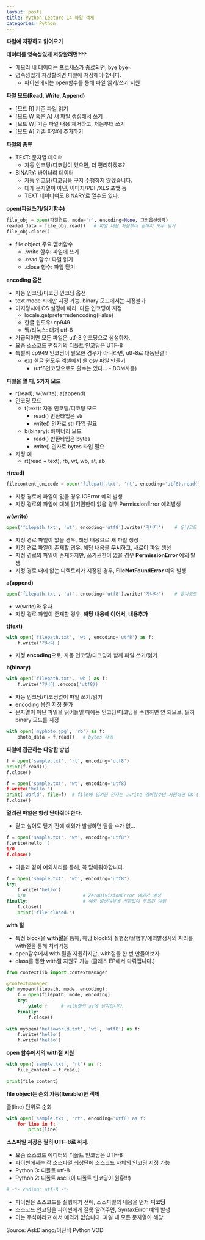 ```yaml
---
layout: posts
title: Python Lecture 14 파일 객체
categories: Python
---
```


**파일에 저장하고 읽어오기**

**데이터를 영속성있게 저장할려면???**

- 메모리 내 데이터는 프로세스가 종료되면, bye bye~
- 영속성있게 저장할려면 파일에 저장해야 합니다.
    - 파이썬에서는 open함수를 통해 파일 읽기/쓰기 지원

**파일 모드(Read, Write, Append)**

- [모드 R] 기존 파일 읽기
- [모드 W 혹은 A] 새 파일 생성해서 쓰기
- [모드 W] 기존 파일 내용 제거하고, 처음부터 쓰기
- [모드 A] 기존 파일에 추가하기

**파일의 종류**

- TEXT: 문자열 데이터
    - 자동 인코딩/디코딩이 있으면, 더 편리하겠죠?
- BINARY: 바이너리 데이터
    - 자동 인코딩/디코딩을 구지 수행하지 않겠습니다.
    - 대개 문자열이 아닌, 이미지/PDF/XLS 포맷 등
    - TEXT 데이터여도 BINARY로 열수도 있다.

**open(파일쓰기/읽기함수)**

```python
file_obj = open(파일경로, mode='r', encoding=None, 그외옵션생략)
readed_data = file_obj.read()	# 파일 내용 처음부터 끝까지 모두 읽기
file_obj.close()
```

- file object 주요 멤버함수
    - .write 함수: 파일에 쓰기
    - .read 함수: 파일 읽기
    - .close 함수: 파일 닫기

**encoding 옵션**

- 자동 인코딩/디코딩 인코딩 옵션
- text mode 시에만 지정 가능. binary 모드에서는 지정불가
- 미지정시에 OS 설정에 따라, 다른 인코딩이 지정
    - locale.getpreferredencoding(False)
    - 한글 윈도우: cp949
    - 맥/리눅스: 대개 utf-8
- 가급적이면 모든 파일은 utf-8 인코딩으로 생성하자.
- 요즘 소스코드 편집기의 디폴트 인코딩은 UTF-8
- 특별히 cp949 인코딩이 필요한 경우가 아니라면, utf-8로 대동단결!!
    - ex) 한글 윈도우 엑셀에서 쓸 csv 파일 만들기
        - (utf8인코딩으로도 할수는 있다... - BOM사용)

**파일을 열 때, 5가지 모드**

- r(read), w(write), a(append)
- 인코딩 모드
    - t(text): 자동 인코딩/디코딩 모드
        - read() 반환타입은 str
        - write() 인자로 str 타입 필요
    - b(binary): 바이너리 모드
        - read() 반환타입은 bytes
        - write() 인자로 bytes 타입 필요
- 지정 예
    - rt(read + text), rb, wt, wb, at, ab

**r(read)**

```python
filecontent_unicode = open('filepath.txt', 'rt', encoding='utf8).read()
```

- 지정 경로에 파일이 없을 경우 IOError 예외 발생
- 지정 경로의 파일에 대해 읽기권한이 없을 경우 PermissionError 예외발생

**w(write)**

```python
open('filepath.txt', 'wt', encoding='utf8').write('가나다')	# 유니코드 문자열 (str)
```

- 지정 경로 파일이 없을 경우, 해당 내용으로 새 파일 생성
- 지정 경로 파일이 존재할 경우, 해당 내용을 **무시**하고, 새로이 파일 생성
- 지정 경로의 파일이 존재하지만, 쓰기권한이 없을 경우 **PermissionError** 예외 발생
- 지정 경로 내에 없는 디렉토리가 지정된 경우, **FileNotFoundError** 예외 발생

**a(append)**

```python
open('filepath.txt', 'at', encoding='utf8').write('가나다')	# 유니코드 문자열 (str)
```

- w(write)와 유사
- 지정 경로 파일이 존재할 경우, **해당 내용에 이어서, 내용추가**

**t(text)**

```python
with open('filepath.txt', 'wt', encoding='utf8') as f:
    f.write('가나다')
```

- 지정 **encoding**으로, 자동 인코딩/디코딩과 함께 파일 쓰기/읽기

**b(binary)**

```python
with open('filepath.txt', 'wb') as f:
    f.write('가나다'.encode('utf8))
```

- 자동 인코딩/디코딩없이 파일 쓰기/읽기
- encoding 옵션 지정 불가
- 문자열이 아닌 파일을 읽어들일 때에는 인코딩/디코딩을 수행하면 안 되므로, 필히 binary 모드를 지정

```python
with open('myphoto.jpg', 'rb') as f:
    photo_data = f.read()	# bytes 타입
```

**파일에 접근하는 다양한 방법**

```python
f = open('sample.txt', 'rt', encoding='utf8')
print(f.read())
f.close()

f = open('sample.txt', 'wt', encoding='utf8)
f.write('hello ')
print('world', file=f)	# file에 넘겨진 인자는 .write 멤버함수만 지원하면 OK (오리 타이핑)
f.close()
```

**열려진 파일은 항상 닫아줘야 한다.**

- 닫고 싶어도 닫기 전에 예외가 발생하면 닫을 수가 없...

```python
f = open('sample.txt', 'wt', encoding='utf8')
f.write(hello ')
1/0
f.close()
```

- 다음과 같이 예외처리를 통해, 꼭 닫아줘야합니다.

```python
f = open('sample.txt', 'wt', encoding='utf8')
try:
    f.write('hello')
    1/0						# ZeroDivisionError 예외가 발생
finally:					# 예외 발생여부에 상관없이 무조건 실행
    f.close()
    print('file closed.')
```

**with 절**

- 특정 block을 **with절**을 통해, 해당 block의 실행정/실행후/예외발생시의 처리를 with절을 통해 처리가능
- open함수에서 with 절을 지원하지만, with절을 한 번 만들어보자.
- class를 통한 with절 지원도 가능 (클래스 EP에서 다뤄집니다.)

```python
from contextlib import contextmanager

@contextmanager
def myopen(filepath, mode, encoding):
    f = open(filepath, mode, encoding)
    try:
        yield f		# with절의 as에 넘겨집니다.
    finally:
        f.close()
        
with myopen('helloworld.txt', 'wt', 'utf8') as f:
    f.write('hello')
    f.write('hello')
```

**open 함수에서의 with절 지원**

```python
with open('sample.txt', 'rt') as f:
    file_content = f.read()
    
print(file_content)
```

**file object는 순회 가능(Iterable)한 객체**

줄(line) 단위로 순회

```python
with open('sample.txt', 'rt', encoding='utf8) as f:
    for line in f:
        print(line)
```

**소스파일 저장은 필히 UTF-8로 하자.**

- 요즘 소스코드 에디터의 디폴트 인코딩은 UTF-8
- 파이썬에서는 각 소스파일 최상단에 소스코드 자체의 인코딩 지정 가능
- Python 3: 디폴트 utf-8
- Python 2: 디폴트 ascii(이 디폴트 인코딩이 원흉!!!)

```python
# -*- coding: utf-8 -*-
```

- 파이썬은 소스코드를 실행하기 전에, 소스파일의 내용을 먼저 **디코딩**
- 소스코드 인코딩을 파이썬에게 잘못 알려주면, SyntaxError 예외 발생
- 이는 주석이라고 해서 예외가 없습니다. 파일 내 모든 문자열이 해당



Source:  AskDjango/이진석 Python VOD